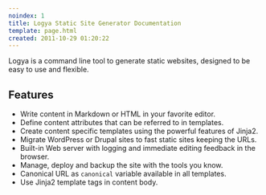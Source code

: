 ```yaml
---
noindex: 1
title: Logya Static Site Generator Documentation
template: page.html
created: 2011-10-29 01:20:22
---
```

Logya is a command line tool to generate static websites, designed to be easy to use and flexible.

## Features

* Write content in Markdown or HTML in your favorite editor.
* Define content attributes that can be referred to in templates.
* Create content specific templates using the powerful features of Jinja2.
* Migrate WordPress or Drupal sites to fast static sites keeping the URLs.
* Built-in Web server with logging and immediate editing feedback in the browser.
* Manage, deploy and backup the site with the tools you know.
* Canonical URL as ``canonical`` variable available in all templates.
* Use Jinja2 template tags in content body.